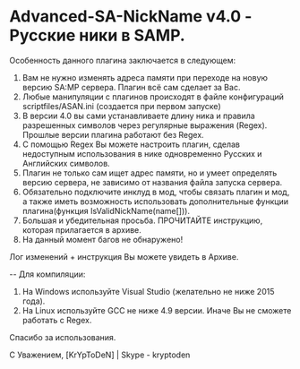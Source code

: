 # Advanced-SA-NickName v4.0 - Русские ники в SAMP.
Особенность данного плагина заключается в следующем:

1. Вам не нужно изменять адреса памяти при переходе на новую версию SA:MP сервера. Плагин всё сам сделает за Вас.
2. Любые манипуляции с плагинов происходят в файле конфигураций scriptfiles/ASAN.ini (создается при первом запуске)
3. В версии 4.0 вы сами устанавливаете длину ника и правила разрешенных символов через регулярные выражения (Regex). Прошлые версии плагина работают без Regex.
4. С помощью Regex Вы можете настроить плагин, сделав недоступным использования в нике одновременно Русских и Английских символов.
5. Плагин не только сам ищет адрес памяти, но и умеет определять версию сервера, не зависимо от названия файла запуска сервера.
5. Обязательно подключите инклуд в мод, чтобы связать плагин и мод, а также иметь возможность использовать дополнительные функции плагина(функция IsValidNickName(name[])).
6. Большая и убедительная просьба. ПРОЧИТАЙТЕ инструкцию, которая прилагается в архиве.
7. На данный момент багов не обнаружено!

Лог изменений + инструкция Вы можете увидеть в Архиве.

--
Для компиляции:

1. На Windows используйте Visual Studio (желательно не ниже 2015 года).
2. На Linux используйте GCC не ниже 4.9 версии. Иначе Вы не сможете работать с Regex.

Спасибо за использования.

С Уважением, [KrYpToDeN] | Skype - kryptoden
